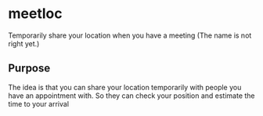 # meetloc
Temporarily share your location when you have a meeting
(The name is not right yet.)

## Purpose
The idea is that you can share your location temporarily with people you have an appointment with. So they can check your position and estimate the time to your arrival


